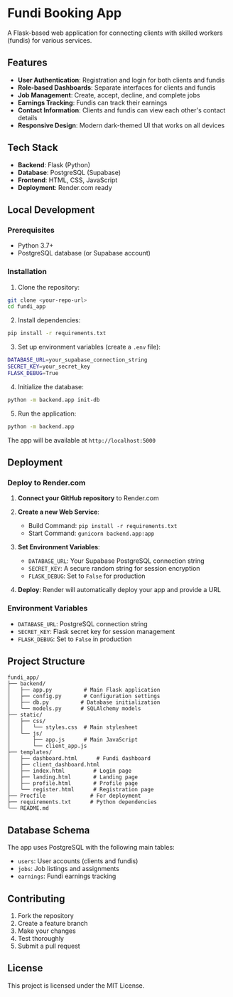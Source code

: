 # Fundi Booking App

A Flask-based web application for connecting clients with skilled workers (fundis) for various services.

## Features

- **User Authentication**: Registration and login for both clients and fundis
- **Role-based Dashboards**: Separate interfaces for clients and fundis
- **Job Management**: Create, accept, decline, and complete jobs
- **Earnings Tracking**: Fundis can track their earnings
- **Contact Information**: Clients and fundis can view each other's contact details
- **Responsive Design**: Modern dark-themed UI that works on all devices

## Tech Stack

- **Backend**: Flask (Python)
- **Database**: PostgreSQL (Supabase)
- **Frontend**: HTML, CSS, JavaScript
- **Deployment**: Render.com ready

## Local Development

### Prerequisites

- Python 3.7+
- PostgreSQL database (or Supabase account)

### Installation

1. Clone the repository:
```bash
git clone <your-repo-url>
cd fundi_app
```

2. Install dependencies:
```bash
pip install -r requirements.txt
```

3. Set up environment variables (create a `.env` file):
```bash
DATABASE_URL=your_supabase_connection_string
SECRET_KEY=your_secret_key
FLASK_DEBUG=True
```

4. Initialize the database:
```bash
python -m backend.app init-db
```

5. Run the application:
```bash
python -m backend.app
```

The app will be available at `http://localhost:5000`

## Deployment

### Deploy to Render.com

1. **Connect your GitHub repository** to Render.com

2. **Create a new Web Service**:
   - Build Command: `pip install -r requirements.txt`
   - Start Command: `gunicorn backend.app:app`

3. **Set Environment Variables**:
   - `DATABASE_URL`: Your Supabase PostgreSQL connection string
   - `SECRET_KEY`: A secure random string for session encryption
   - `FLASK_DEBUG`: Set to `False` for production

4. **Deploy**: Render will automatically deploy your app and provide a URL

### Environment Variables

- `DATABASE_URL`: PostgreSQL connection string
- `SECRET_KEY`: Flask secret key for session management
- `FLASK_DEBUG`: Set to `False` in production

## Project Structure

```
fundi_app/
├── backend/
│   ├── app.py          # Main Flask application
│   ├── config.py       # Configuration settings
│   ├── db.py          # Database initialization
│   └── models.py      # SQLAlchemy models
├── static/
│   ├── css/
│   │   └── styles.css  # Main stylesheet
│   └── js/
│       ├── app.js      # Main JavaScript
│       └── client_app.js
├── templates/
│   ├── dashboard.html      # Fundi dashboard
│   ├── client_dashboard.html
│   ├── index.html         # Login page
│   ├── landing.html       # Landing page
│   ├── profile.html       # Profile page
│   └── register.html      # Registration page
├── Procfile              # For deployment
├── requirements.txt      # Python dependencies
└── README.md
```

## Database Schema

The app uses PostgreSQL with the following main tables:
- `users`: User accounts (clients and fundis)
- `jobs`: Job listings and assignments
- `earnings`: Fundi earnings tracking

## Contributing

1. Fork the repository
2. Create a feature branch
3. Make your changes
4. Test thoroughly
5. Submit a pull request

## License

This project is licensed under the MIT License. 